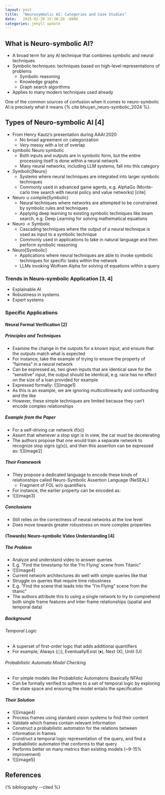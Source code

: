 ```yaml
---
layout: post
title:  "Neurosymbolic AI: Categories and Case Studies"
date:   2025-02-20 15:30:20 -0800
categories: jekyll update
---
```


## What is Neuro-symbolic AI?

* A broad term for any AI technique that combines symbolic and neural techniques  
* Symbolic techniques: techniques based on high-level representations of problems  
  * Symbolic reasoning  
  * Knowledge graphs  
  * Graph search algorithms  
* Applies to many modern techniques used already

One of the common sources of confusion when it comes to neuro-symbolic AI is precisely what it means {% cite bhuyan_neuro-symbolic_2024 %}.

## Types of Neuro-symbolic AI \[4\]

* From Henry Kautz’s presentation during AAAI 2020  
  * No broad agreement on categorization  
  * *Very* messy with a lot of overlap  
* symbolic Neuro symbolic  
  * Both inputs and outputs are in symbolic form, but the entire processing itself is done within a neural network  
  * Many neural networks, including LLM systems, fall into this category  
* Symbolic\[Neuro\]  
  * Systems where neural techniques are integrated into larger symbolic techniques  
  * Commonly used in advanced game agents, e.g. AlphaGo (Monte-carlo tree search with neural policy and value networks) \[cite\]  
* Neuro ∪ compile(Symbolic)  
  * Neural techniques where networks are attempted to be constrained by symbolic rules and techniques  
  * Applying deep learning to existing symbolic techniques like beam search, e.g. Deep Learning for solving mathematical equations   
* Neuro → Symbolic  
  * Cascading techniques where the output of a neural technique is used as input to a symbolic technique  
  * Commonly used in applications to take in natural language and then perform symbolic reasoning  
* Neuro\[Symbolic\]  
  * Applications where neural techniques are able to invoke symbolic techniques for specific tasks within the network  
  * LLMs invoking Wolfram Alpha for solving of equations within a query

### Trends in Neuro-symbolic Application \[3, 4\]

* Explainable AI  
* Robustness in systems  
* Expert systems

### Specific Applications

#### Neural Formal Verification \[2\]

##### Principles and Techniques

* Examine the change in the outputs for a known input, and ensure that the outputs match what is expected  
* For instance, take the example of trying to ensure the property of “fairness” in a neural network  
* Can be expressed as, two given inputs that are identical save for the “sensitive” input, the output should be identical, e.g. race has no effect on the size of a loan provided for example  
* Expressed formally: ![][image1]  
* As this is an example, we are ignoring multicollinearity and confounding and the like  
* However, these simple techniques are limited because they can’t encode complex relationships

##### Example from the Paper

* For a self-driving car network (f(x))  
* Assert that whenever a stop sign is in view, the car must be decelerating  
* The authors propose that one would train a separate network to recognize stop signs (g(x)), and then this assertion can be expressed as: ![][image2]

##### Their Framework

* They propose a dedicated language to encode these kinds of relationships called Neuro-Symbolic Assertion Language (NeSEAL)  
  * Fragment of FOL w/o quantifiers  
* For instance, the earlier property can be encoded as:  
* ![][image3]

##### Conclusions

* Still relies on the correctness of neural networks at the low level  
* Does move towards greater robustness on more complex properties

#### (Towards) Neuro-symbolic Video Understanding \[4\]

##### The Problem

* Analyze and understand video to answer queries  
* E.g. “Find the timestamp for the ‘I’m Flying’ scene from Titanic”  
* ![][image4]  
* Current network architectures do well with simple queries like that  
* Struggle on queries that require time robustness  
* E.g. “Find the scene that leads into the “I’m Flying” scene from the titanic”  
* The authors attribute this to using a single network to try to comprehend both single frame features and inter-frame relationships (spatial and temporal data)

##### Background

###### *Temporal Logic*

* A superset of first-order logic that adds additional quantifiers  
* For example, Always (◻), Eventually/Exist (♦), Next (X), Until (U)

###### *Probabilistic Automata Model Checking*

* For simple models like Probablistic Automatons (basically NFAs)  
* Can be formally verified to adhere to a set of temporal logic by exploring the state space and ensuring the model entails the specification

##### Their Solution

* ![][image4]  
* Process frames using standard vision systems to find their content  
* Validate which frames contain relevant information  
* Construct a probabilistic automaton for the relations between information in frames  
* Construct a temporal logic representation of the query, and find a probabilistic automaton that conforms to that query  
* Performs better on many metrics than existing models (\~9-15% improvement)  
* ![][image5]

## References

{% bibliography --cited %}
